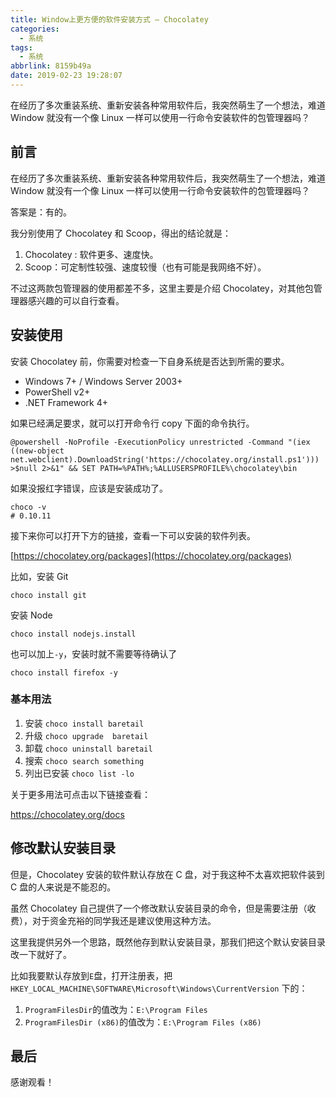 ```yaml
---
title: Window上更方便的软件安装方式 — Chocolatey
categories:
  - 系统
tags:
  - 系统
abbrlink: 8159b49a
date: 2019-02-23 19:28:07
---
```

<div class="excerpt">
    在经历了多次重装系统、重新安装各种常用软件后，我突然萌生了一个想法，难道 Window 就没有一个像 Linux 一样可以使用一行命令安装软件的包管理器吗？
</div>
<!-- more -->


## 前言

在经历了多次重装系统、重新安装各种常用软件后，我突然萌生了一个想法，难道 Window 就没有一个像 Linux 一样可以使用一行命令安装软件的包管理器吗？

答案是：有的。

我分别使用了 Chocolatey 和 Scoop，得出的结论就是：

1. Chocolatey : 软件更多、速度快。
2. Scoop：可定制性较强、速度较慢（也有可能是我网络不好）。

不过这两款包管理器的使用都差不多，这里主要是介绍 Chocolatey，对其他包管理器感兴趣的可以自行查看。

## 安装使用

安装 Chocolatey 前，你需要对检查一下自身系统是否达到所需的要求。

- Windows 7+ / Windows Server 2003+
- PowerShell v2+
- .NET Framework 4+

如果已经满足要求，就可以打开命令行 copy 下面的命令执行。

```shell
@powershell -NoProfile -ExecutionPolicy unrestricted -Command "(iex ((new-object net.webclient).DownloadString('https://chocolatey.org/install.ps1'))) >$null 2>&1" && SET PATH=%PATH%;%ALLUSERSPROFILE%\chocolatey\bin
```

如果没报红字错误，应该是安装成功了。

```shell
choco -v
# 0.10.11
```

接下来你可以打开下方的链接，查看一下可以安装的软件列表。

[https://chocolatey.org/packages](https://chocolatey.org/packages)

比如，安装 Git

```shell
choco install git
```

安装 Node

```shell
choco install nodejs.install
```

也可以加上`-y`，安装时就不需要等待确认了

```shell
choco install firefox -y
```

### 基本用法

1. 安装 `choco install baretail`
2. 升级 `choco upgrade  baretail`
3. 卸载 `choco uninstall baretail`
4. 搜索 `choco search something`
5. 列出已安装 `choco list -lo`

关于更多用法可点击以下链接查看：

https://chocolatey.org/docs

## 修改默认安装目录

但是，Chocolatey 安装的软件默认存放在 C 盘，对于我这种不太喜欢把软件装到 C 盘的人来说是不能忍的。

虽然 Chocolatey 自己提供了一个修改默认安装目录的命令，但是需要注册（收费），对于资金充裕的同学我还是建议使用这种方法。

这里我提供另外一个思路，既然他存到默认安装目录，那我们把这个默认安装目录改一下就好了。

比如我要默认存放到`E`盘，打开注册表，把 `HKEY_LOCAL_MACHINE\SOFTWARE\Microsoft\Windows\CurrentVersion` 下的：

1. `ProgramFilesDir`的值改为：`E:\Program Files`
2. `ProgramFilesDir (x86)`的值改为：`E:\Program Files (x86)`

## 最后

感谢观看！